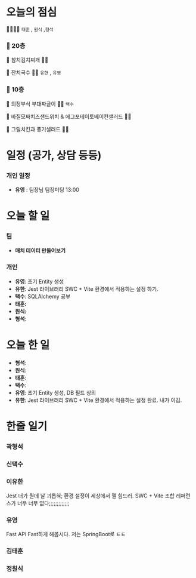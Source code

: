 # 오늘의 점심

👨‍👩‍👧‍👧   `태훈` , `원식` ,`형석`

### 🍲 20층

🥘 참치김치찌개 👋🏻 

🍜 잔치국수 👋🏻  `유한` , `유영`

### 🥗 10층

🍱 의정부식 부대짜글이 👋🏻 `택수`

🥪 바질모짜치즈샌드위치 & 에그포테이토베이컨샐러드 👋🏻 

🥗 그릴치킨과 풍기샐러드 👋🏻 

# 일정 (공가, 상담 등등)

### 개인 일정

- **유영** : 팀장님 팀장미팅 13:00

# 오늘 할 일

### 팀

- **매치 데이터 만들어보기**

### 개인

- **유영**: 초기 Entity 생성
- **유한**: Jest 라이브러리 SWC + Vite 환경에서 적용하는 설정 하기.
- **택수**: SQLAlchemy 공부
- **태훈:**
- **원식:**
- **형석**:

# 오늘 한 일

- **형석**:
- **원식**:
- **태훈**:
- **택수**:
- **유영**: 초기 Entity 생성, DB 필드 상의
- **유한**: Jest 라이브러리 SWC + Vite 환경에서 적용하는 설정 완료. 내가 이김.

# 한줄 일기

### 곽형석

### 신택수

### 이유한

Jest 너가 뭔데 날 괴롭혀; 환경 설정이 세상에서 젤 힘드러. SWC + Vite 조합 레퍼런스가 너무 너무 없다;;;;;;;;;;;;;

### 유영

Fast API Fast하게 해봅시다. 저는 SpringBoot로 ㅌㅌ

### 김태훈

### 정원식

